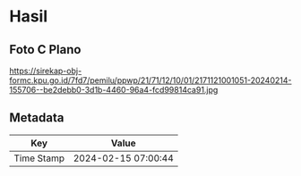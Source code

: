 # Hasil

## Foto C Plano

https://sirekap-obj-formc.kpu.go.id/7fd7/pemilu/ppwp/21/71/12/10/01/2171121001051-20240214-155706--be2debb0-3d1b-4460-96a4-fcd99814ca91.jpg


## Metadata

| Key        | Value               |
| ---------- | ------------------- |
| Time Stamp | 2024-02-15 07:00:44 |



